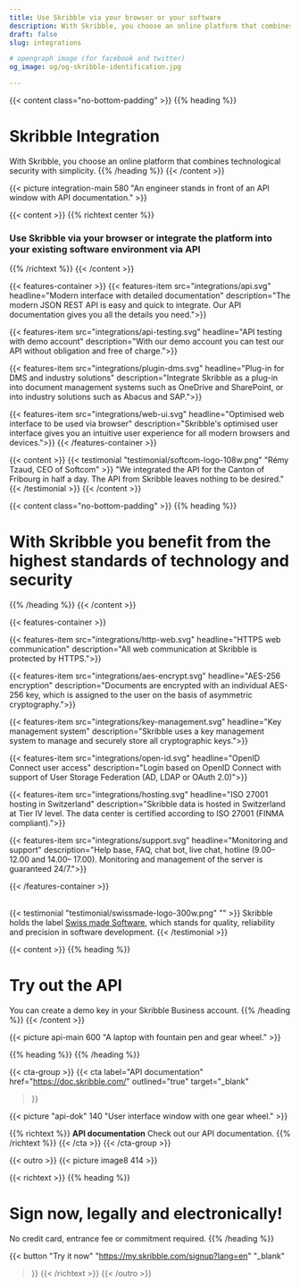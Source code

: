 ```yaml
---
title: Use Skribble via your browser or your software
description: With Skribble, you choose an online platform that combines technological security with simplicity. Sign now, legally and electronically!
draft: false
slug: integrations

# opengraph image (for facebook and twitter)
og_image: og/og-skribble-identification.jpg

---
```


{{< content class="no-bottom-padding" >}}
{{% heading %}}
# Skribble Integration
With Skribble, you choose an online platform that combines technological security with simplicity.
{{% /heading %}}
{{< /content >}}

{{< picture integration-main 580 "An engineer stands in front of an API window with API documentation." >}}

{{< content >}}
{{% richtext center %}}
### Use Skribble via your browser or integrate the platform into your existing software environment via API
{{% /richtext %}}
{{< /content >}}

{{< features-container >}}
 {{< features-item src="integrations/api.svg"
    headline="Modern interface with detailed documentation"
    description="The modern JSON REST API is easy and quick to integrate. Our API documentation gives you all the details you need.">}}

 {{< features-item src="integrations/api-testing.svg"
    headline="API testing with demo account"
    description="With our demo account you can test our API without obligation and free of charge.">}}

  {{< features-item src="integrations/plugin-dms.svg"
    headline="Plug-in for DMS and industry solutions"
    description="Integrate Skribble as a plug-in into document management systems such as OneDrive and SharePoint, or into industry solutions such as Abacus and SAP.">}}

  {{< features-item src="integrations/web-ui.svg"
    headline="Optimised web interface to be used via browser"
    description="Skribble's optimised user interface gives you an intuitive user experience for all modern browsers and devices.">}}
{{< /features-container >}}

[//]: # (--------------------------------------------------------------------------------------------------------------)

{{< content >}}
{{< testimonial "testimonial/softcom-logo-108w.png" "Rémy Tzaud, CEO of Softcom" >}}
"We integrated the API for the Canton of Fribourg in half a day. The API from Skribble leaves nothing to be desired."
{{< /testimonial >}}
{{< /content >}}

[//]: # (--------------------------------------------------------------------------------------------------------------)

{{< content class="no-bottom-padding" >}}
{{% heading %}}
# With Skribble you benefit from the highest standards of technology and security
{{% /heading %}}
{{< /content >}}

{{< features-container >}}

  {{< features-item src="integrations/http-web.svg"
    headline="HTTPS web communication"
    description="All web communication at Skribble is protected by HTTPS.">}}

  {{< features-item src="integrations/aes-encrypt.svg"
    headline="AES-256 encryption"
    description="Documents are encrypted with an individual AES-256 key, which is assigned to the user on the basis of asymmetric cryptography.">}}

  {{< features-item src="integrations/key-management.svg"
    headline="Key management system"
    description="Skribble uses a key management system to manage and securely store all cryptographic keys.">}}

  {{< features-item src="integrations/open-id.svg"
    headline="OpenID Connect user access"
    description="Login based on OpenID Connect with support of User Storage Federation (AD, LDAP or OAuth 2.0)">}}

  {{< features-item src="integrations/hosting.svg"
    headline="ISO 27001 hosting in Switzerland"
    description="Skribble data is hosted in Switzerland at Tier IV level. The data center is certified according to ISO 27001 (FINMA compliant).">}}

  {{< features-item src="integrations/support.svg"
    headline="Monitoring and support"
    description="Help base, FAQ, chat bot, live chat, hotline (9.00–  12.00 and 14.00– 17.00). Monitoring and management of the server is guaranteed 24/7.">}}

{{< /features-container >}}

[//]: # (--------------------------------------------------------------------------------------------------------------)
<br>
{{< testimonial "testimonial/swissmade-logo-300w.png" "" >}}
Skribble holds the label
<a href="https://www.swissmadesoftware.org/en/home/home.html" target="_blank" class="text-decoration: none;">Swiss made Software</a>, which stands
for quality, reliability and precision in software development.
{{< /testimonial >}}

[//]: # (--------------------------------------------------------------------------------------------------------------)

{{< content >}}
{{% heading %}}
# Try out the API
You can create a demo key in your Skribble Business account.
{{% /heading %}}
{{< /content >}}

{{< picture api-main 600 "A laptop with fountain pen and gear wheel." >}}

{{% heading %}}
{{% /heading %}}

[//]: # (--------------------------------------------------------------------------------------------------------------)

{{< cta-group >}}
{{< cta
  label="API documentation"
  href="https://doc.skribble.com/"
  outlined="true"
  target="_blank"
>}}

{{< picture "api-dok" 140 "User interface window with one gear wheel." >}}

{{% richtext %}}
**API documentation**
Check out our API documentation.
{{% /richtext %}}
{{< /cta >}}
{{< /cta-group >}}

{{< outro >}}
{{< picture image8 414 >}}

{{< richtext >}}
{{% heading %}}
# Sign now, legally and electronically!
No credit card, entrance fee or commitment required.
{{% /heading %}}

{{< button
  "Try it now"
  "https://my.skribble.com/signup?lang=en"
  "_blank"
>}}
{{< /richtext >}}
{{< /outro >}}
